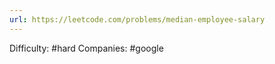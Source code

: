 ```yaml
---
url: https://leetcode.com/problems/median-employee-salary
---
```


Difficulty: #hard
Companies: #google